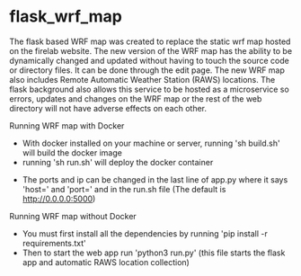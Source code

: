 # flask_wrf_map

The flask based WRF map was created to replace the static wrf map hosted on the firelab website. The new version of the WRF map has the ability to be dynamically changed and updated without having to touch the source code or directory files. It can be done through the edit page. The new WRF map also includes Remote Automatic Weather Station (RAWS) locations. The flask background also allows this service to be hosted as a microservice so errors, updates and changes on the WRF map or the rest of the web directory will not have adverse effects on each other. 

Running WRF map with Docker 
* With docker installed on your machine or server, running 'sh build.sh' will build the docker image
* running 'sh run.sh' will deploy the docker container 
- The ports and ip can be changed in the last line of app.py where it says 'host=' and 'port=' and in the run.sh file (The default is http://0.0.0.0:5000) 

Running WRF map without Docker 
* You must first install all the dependencies by running 'pip install -r requirements.txt'
* Then to start the web app run 'python3 run.py' (this file starts the flask app and automatic RAWS location collection)
